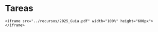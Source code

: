 # Tareas

```{raw} html
<iframe src="../recursos/2025_Guia.pdf" width="100%" height="600px"></iframe>
